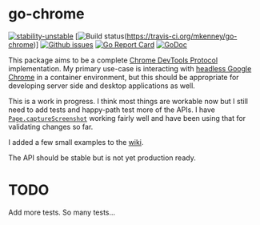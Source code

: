 # go-chrome

[![stability-unstable](https://img.shields.io/badge/stability-unstable-yellow.svg)](https://github.com/mkenney/stability-badges#unstable) [![Build status](https://travis-ci.org/mkenney/go-chrome.svg?branch=master)(https://travis-ci.org/mkenney/go-chrome)] [![Github issues](https://img.shields.io/github/issues-raw/mkenney/go-chrome.svg)](https://github.com/mkenney/go-chrome/issues)
 [![Go Report Card](https://goreportcard.com/badge/github.com/mkenney/go-chrome)](https://goreportcard.com/report/github.com/mkenney/go-chrome) [![GoDoc](https://godoc.org/github.com/mkenney/go-chrome?status.svg)](https://godoc.org/github.com/mkenney/go-chrome)


This package aims to be a complete [Chrome DevTools Protocol](https://chromedevtools.github.io/devtools-protocol/) implementation. My primary use-case is interacting with [headless Google Chrome](https://developers.google.com/web/updates/2017/04/headless-chrome) in a container environment, but this should be appropriate for developing server side and desktop applications as well.

This is a work in progress. I think most things are workable now but I still need to add tests and happy-path test more of the APIs. I have [`Page.captureScreenshot`](https://chromedevtools.github.io/devtools-protocol/tot/Page/#method-captureScreenshot) working fairly well and have been using that for validating changes so far.

I added a few small examples to the [wiki](https://github.com/mkenney/go-chrome/wiki).

The API should be stable but is not yet production ready.

# TODO

Add more tests. So many tests...
